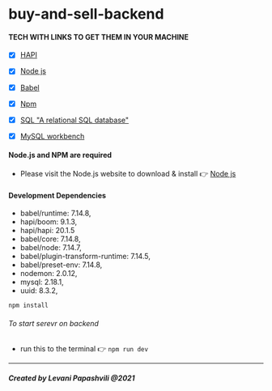 # buy-and-sell-backend

#### TECH WITH LINKS TO GET THEM IN YOUR MACHINE 
-  [x] [HAPI](https://hapi.dev/)
-  [x] [Node js](https://nodejs.org/en/)
-  [x] [Babel](https://babeljs.io/docs/en/config-files)
-  [x] [Npm](https://www.npmjs.com/)
-  [x] [SQL "A relational SQL database"](https://dev.mysql.com/downloads/mysql/)
-  [x] [MySQL workbench](https://dev.mysql.com/downloads/workbench/)



#### Node.js and NPM are required
- Please visit the Node.js website to download & install :point_right: [Node js](https://nodejs.org/en/)


#### Development Dependencies
   * babel/runtime: 7.14.8,
   * hapi/boom: 9.1.3,
   * hapi/hapi: 20.1.5
   * babel/core: 7.14.8,
   * babel/node: 7.14.7,
   * babel/plugin-transform-runtime: 7.14.5,
   * babel/preset-env: 7.14.8,
   * nodemon: 2.0.12,
   * mysql: 2.18.1,
   * uuid: 8.3.2,
   ```
   npm install
   ```


###### To start serevr on backend
* run this to the terminal :point_right: `npm run dev`
<hr/>

##### Created by Levani Papashvili @2021
